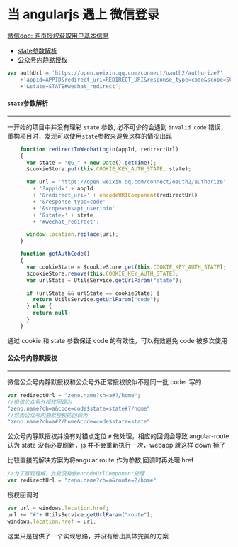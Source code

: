 # 当 angularjs 遇上 微信登录

[微信doc: 网页授权获取用户基本信息](http://mp.weixin.qq.com/wiki/17/c0f37d5704f0b64713d5d2c37b468d75.html)

- [state参数解析](#state)
- [公众号内静默授权](#auth)

```js
var authUrl = 'https://open.weixin.qq.com/connect/oauth2/authorize?'
	+'appid=APPID&redirect_uri=REDIRECT_URI&response_type=code&scope=SCOPE'
	+'&state=STATE#wechat_redirect';
```

#### <span id="state">`state`参数解析</span>

---

一开始的项目中并没有理彩 `state` 参数, 必不可少的会遇到 `invalid code` 错误，重构项目时，发现可以使用`state`参数来避免这样的情况出现

```js
    function redirectToWechatLogin(appId, redirectUrl)
    {
      var state = "QG_" + new Date().getTime();
      $cookieStore.put(this.COOKIE_KEY_AUTH_STATE, state);

      var url = 'https://open.weixin.qq.com/connect/oauth2/authorize'
        + '?appid=' + appId
        + '&redirect_uri=' + encodeURIComponent(redirectUrl)
        + '&response_type=code'
        + '&scope=snsapi_userinfo'
        + '&state=' + state
        + '#wechat_redirect';

      window.location.replace(url);
    }

    function getAuthCode()
    {
      var cookieState = $cookieStore.get(this.COOKIE_KEY_AUTH_STATE);
      $cookieStore.remove(this.COOKIE_KEY_AUTH_STATE);
      var urlState = UtilsService.getUrlParam("state");

      if (urlState && urlState == cookieState) {
        return UtilsService.getUrlParam("code");
      } else {
        return null;
      }
    }
```

通过 cookie 和 state 参数保证 code 的有效性，可以有效避免 code 被多次使用

#### <span id="auth">公众号内静默授权</span>

---

微信公众号内静默授权和公众号外正常授权貌似不是同一批 coder 写的

```js
var redirectUrl = "zeno.name?ch=a#?/home";
//微信公众号外授权回调为
"zeno.name?ch=a&code=code$state=state#?/home"
//然而公众号内静默授权的回调为
"zeno.name?ch=a#?/home&code=code$state=state"
```
公众号内静默授权并没有对锚点定位 `#` 做处理，相应的回调会导致 angular-route 认为 state 没有必要刷新，js 并不会重新执行一次，webapp 就这样 down 掉了

比较直接的解决方案为将angular route 作为参数,回调时再处理 href

```js
//为了直观理解，此处没有做encodeUrlComponent处理
var redirectUrl = "zeno.name?ch=a&route=?/home"
```
授权回调时

```js
var url = windows.location.href;
url += "#"+ UtilsService.getUrlParam("route");
windows.location.href = url;
```

这里只是提供了一个实现思路，并没有给出具体完美的方案